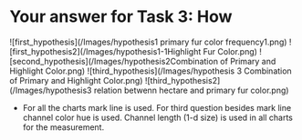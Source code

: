 # Your answer for Task 3: How
![first_hypothesis](/Images/hypothesis1 primary fur color frequency1.png)
![first_hypothesis2](/Images/hypothesis1-1Highlight Fur Color.png)
![second_hypothesis](/Images/hypothesis2Combination of Primary and Highlight Color.png)
![third_hypothesis](/Images/hypothesis 3 Combination of Primary and Highlight Color.png)
![third_hypothesis2](/Images/hypothesis3 relation betwenn hectare and primary fur color.png)

- For all the charts mark line is used. For third question besides mark line channel color hue is used. Channel length (1-d size) is used in all charts
for the measurement.
